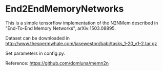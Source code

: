 # End2EndMemoryNetworks

This is a simple tensorflow implementation of the N2NMem described in "End-To-End Memory Networks", arXiv:1503.08895.

Dataset can be downloaded in 
http://www.thespermwhale.com/jaseweston/babi/tasks_1-20_v1-2.tar.gz

Set parameters in config.py.

Reference:
https://github.com/domluna/memn2n
